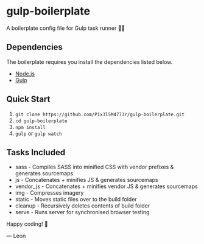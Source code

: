 # gulp-boilerplate
A boilerplate config file for Gulp task runner 👌🏻

## Dependencies
The boilerplate requires you install the dependencies listed below.

- [Node.js](http://nodejs.org)
- [Gulp](http://gulpjs.com)

## Quick Start

1. `git clone https://github.com/P1x3l5M4773r/gulp-boilerplate.git`
2. `cd gulp-boilerplate`
3. `npm install`
4. `gulp` or `gulp watch`

## Tasks Included
- sass - Compiles SASS into minified CSS with vendor prefixes & generates sourcemaps
- js - Concatenates + minifies JS & generates sourcemaps
- vendor_js - Concatenates + minifies vendor JS & generates sourcemaps
- img - Compresses imagery
- static - Moves static files over to the build folder
- cleanup - Recursively deletes contents of build folder
- serve - Runs server for synchronised browser testing


Happy coding! 🤖

&mdash; Leon
